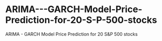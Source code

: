 # ARIMA---GARCH-Model-Price-Prediction-for-20-S-P-500-stocks
ARIMA - GARCH Model Price Prediction for 20 S&amp;P 500 stocks
